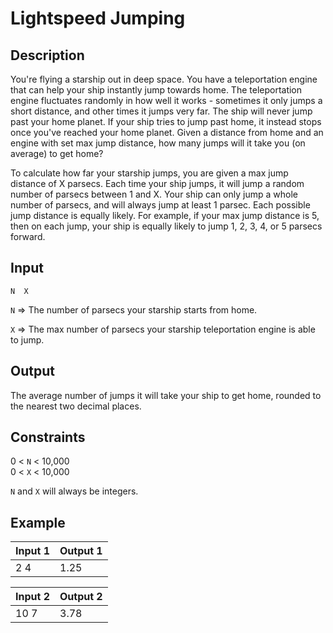 # Lightspeed Jumping
## Description
You're flying a starship out in deep space. You have a teleportation engine that can help your ship instantly jump towards home. The teleportation engine fluctuates randomly in how well it works - sometimes it only jumps a short distance, and other times it jumps very far. The ship will never jump past your home planet. If your ship tries to jump past home, it instead stops once you've reached your home planet. Given a distance from home and an engine with set max jump distance, how many jumps will it take you (on average) to get home?

To calculate how far your starship jumps, you are given a max jump distance of X parsecs. Each time your ship jumps, it will jump a random number of parsecs between 1 and X. Your ship can only jump a whole number of parsecs, and will always jump at least 1 parsec. Each possible jump distance is equally likely.
For example, if your max jump distance is 5, then on each jump, your ship is equally likely to jump 1, 2, 3, 4, or 5 parsecs forward.

## Input
`N  X`

`N` => The number of parsecs your starship starts from home.

`X` => The max number of parsecs your starship teleportation engine is able to jump.

## Output
The average number of jumps it will take your ship to get home, rounded to the nearest two decimal places.

## Constraints
0 < `N` < 10,000  
0 < `X` < 10,000

`N` and `X` will always be integers.

## Example

| Input 1	|	Output 1 |
| --- | --- |
| 2  4	|	1.25 |

| Input 2	|	Output 2 |
| --- | --- |
| 10  7	|	3.78 |
